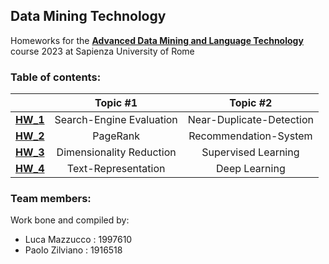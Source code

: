 ## Data Mining Technology

Homeworks for the [**Advanced Data Mining and Language Technology**](https://corsidilaurea.uniroma1.it/it/view-course-details/2022/29942/20190322084705/c4d3fb32-4761-4b52-9e20-6c3b672f50dd/fd7b47f5-0479-41b8-821c-eeb37900a4fd/8709b9e9-a659-4a9e-968c-09687c07cf73/9ffc13b7-5ed7-4c59-9e45-345305317146?guid_cv=fd7b47f5-0479-41b8-821c-eeb37900a4fd&current_erogata=c4d3fb32-4761-4b52-9e20-6c3b672f50dd) course 2023 at Sapienza University of Rome

### Table of contents:

|   | **Topic #1** | **Topic #2** |
| :---:   | :---: | :---: |
| [**HW_1**](https://github.com/LM1997610/Data-Mining/blob/main/HW_1_DMT.ipynb) | Search-Engine Evaluation | Near-Duplicate-Detection |
| [**HW_2**](https://github.com/LM1997610/Data-Mining/blob/main/HW_2_DMT.ipynb) | PageRank | Recommendation-System |
| [**HW_3**](https://github.com/LM1997610/Data-Mining/blob/main/HW_3_DMT.ipynb) | Dimensionality Reduction | Supervised Learning |
| [**HW_4**](https://github.com/LM1997610/Data-Mining/blob/main/HW_4_DMT.ipynb) | Text-Representation | Deep Learning |


### Team members:
Work bone and compiled by: 

- Luca Mazzucco : 1997610
- Paolo Zilviano : 1916518
